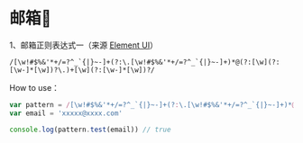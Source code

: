 # 邮箱📮

1、邮箱正则表达式一（来源 [Element UI](https://element.eleme.io/#/zh-CN/component/message-box)）

```
/[\w!#$%&'*+/=?^_`{|}~-]+(?:\.[\w!#$%&'*+/=?^_`{|}~-]+)*@(?:[\w](?:[\w-]*[\w])?\.)+[\w](?:[\w-]*[\w])?/
```

How to use：
```js
var pattern = /[\w!#$%&'*+/=?^_`{|}~-]+(?:\.[\w!#$%&'*+/=?^_`{|}~-]+)*@(?:[\w](?:[\w-]*[\w])?\.)+[\w](?:[\w-]*[\w])?/;
var email = 'xxxxx@xxxx.com'

console.log(pattern.test(email)) // true
```